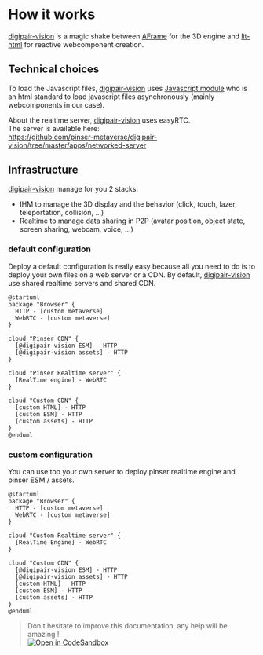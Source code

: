 # How it works

[digipair-vision](https://www.pinser-metaverse.com) is a magic shake between [AFrame](https://aframe.io) for the 3D engine and [lit-html](https://lit.dev) for reactive webcomponent creation.

## Technical choices

To load the Javascript files, [digipair-vision](https://www.pinser-metaverse.com) uses [Javascript module](https://developer.mozilla.org/en-US/docs/Web/JavaScript/Guide/Modules) who is an html standard to load javascript files asynchronously (mainly webcomponents in our case).

About the realtime server, [digipair-vision](https://www.pinser-metaverse.com) uses easyRTC.  
The server is available here:  
https://github.com/pinser-metaverse/digipair-vision/tree/master/apps/networked-server

## Infrastructure

[digipair-vision](https://www.pinser-metaverse.com) manage for you 2 stacks:

- IHM to manage the 3D display and the behavior (click, touch, lazer, teleportation, collision, ...)
- Realtime to manage data sharing in P2P (avatar position, object state, screen sharing, webcam, voice, ...)

### default configuration

Deploy a default configuration is really easy because all you need to do is to deploy your own files on a web server or a CDN.
By default, [digipair-vision](https://www.pinser-metaverse.com) use shared realtime servers and shared CDN.

```plantuml
@startuml
package "Browser" {
  HTTP - [custom metaverse]
  WebRTC - [custom metaverse]
}

cloud "Pinser CDN" {
  [@digipair-vision ESM] - HTTP
  [@digipair-vision assets] - HTTP
}

cloud "Pinser Realtime server" {
  [RealTime engine] - WebRTC
}

cloud "Custom CDN" {
  [custom HTML] - HTTP
  [custom ESM] - HTTP
  [custom assets] - HTTP
}
@enduml
```

### custom configuration

You can use too your own server to deploy pinser realtime engine and pinser ESM / assets.

```plantuml
@startuml
package "Browser" {
  HTTP - [custom metaverse]
  WebRTC - [custom metaverse]
}

cloud "Custom Realtime server" {
  [RealTime Engine] - WebRTC
}

cloud "Custom CDN" {
  [@digipair-vision ESM] - HTTP
  [@digipair-vision assets] - HTTP
  [custom HTML] - HTTP
  [custom ESM] - HTTP
  [custom assets] - HTTP
}
@enduml
```

> Don't hesitate to improve this documentation, any help will be amazing !  
> [![Open in CodeSandbox](https://codesandbox.io/static/img/play-codesandbox.svg)](https://githubbox.com/pinser-metaverse/digipair-vision/blob/master/docs/how-it-works.md)
